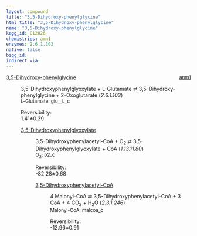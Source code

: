 ```yaml
---
layout: compound
title: "3,5-Dihydroxy-phenylglycine"
html_title: "3,5-Dihydroxy-phenylglycine"
name: "3,5-Dihydroxy-phenylglycine"
kegg_id: C12026
chemistries: amn1
enzymes: 2.6.1.103
native: false
bigg_id: 
indirect_via: 
---
```

<dl><dt class='rs-product'><a href='/compounds/C12026' class='link-dark' data-bs-toggle='tooltip' data-bs-html='true' data-bs-title='KEGG: C12026'>3,5-Dihydroxy-phenylglycine</a><span style='float: right; max-width: 40%'><a href='/chemistries/amn1' class='link-dark opacity-50' style='font-size: small; word-wrap: anywhere;'>amn1</a></span></dt><dd><p>3,5-Dihydroxyphenylglyoxylate + L-Glutamate &#8644; 3,5-Dihydroxy-phenylglycine + 2-Oxoglutarate (<i>2.6.1.103</i>)<br /><span style='font-size: small;'><span data-bs-toggle='tooltip' data-bs-html='true' data-bs-title='KEGG: C00025'>L-Glutamate</span>: glu__L_c</span><br /><div class="reversibility_info">Reversibility: <div class="progress"><div class="progress-bar bg-success" role="progressbar" style="width: 0%" aria-valuenow="0" aria-valuemin="0" aria-valuemax="100"></div></div><span>1.41&plusmn;0.39</span><div class="progress"><div class="progress-bar bg-danger" role="progressbar" style="width: 14.08%" aria-valuenow="1.4083693142210831" aria-valuemin="0" aria-valuemax="10"></div><div class="progress-bar bg-warning" role="progressbar" style="width: 3.86%" aria-valuenow="1.4083693142210831" aria-valuemin="0" aria-valuemax="10"></div></div></div></p><dl><dt><a href='/compounds/C12325' class='link-dark' data-bs-toggle='tooltip' data-bs-html='true' data-bs-title='KEGG: C12325'>3,5-Dihydroxyphenylglyoxylate</a><span style='float: right; max-width: 40%'><a href='/chemistries/None' class='link-dark opacity-50' style='font-size: small; word-wrap: anywhere;'></a></span></dt><dd><p>3,5-Dihydroxyphenylacetyl-CoA + O<sub>2</sub> &#8644; 3,5-Dihydroxyphenylglyoxylate + CoA (<i>1.13.11.80</i>)<br /><span style='font-size: small;'><span data-bs-toggle='tooltip' data-bs-html='true' data-bs-title='KEGG: C00007'>O<sub>2</sub></span>: o2_c</span><br /><div class="reversibility_info">Reversibility: <div class="progress" style="flex-direction: row-reverse;"><div class="progress-bar bg-success" role="progressbar" style="width: 822.82%" aria-valuenow="-82.28186837317061" aria-valuemin="0" aria-valuemax="10"></div></div><span>-82.28&plusmn;0.68</span><div class="progress"><div class="progress-bar bg-danger" role="progressbar" style="width: 0%" aria-valuenow="-82.28186837317061" aria-valuemin="0" aria-valuemax="10"></div></div></div></p><dl><dt><a href='/compounds/C12324' class='link-dark' data-bs-toggle='tooltip' data-bs-html='true' data-bs-title='KEGG: C12324'>3,5-Dihydroxyphenylacetyl-CoA</a><span style='float: right; max-width: 40%'><a href='/chemistries/None' class='link-dark opacity-50' style='font-size: small; word-wrap: anywhere;'></a></span></dt><dd><p>4 Malonyl-CoA &#8644; 3,5-Dihydroxyphenylacetyl-CoA + 3 CoA + 4 CO<sub>2</sub> + H<sub>2</sub>O (<i>2.3.1.246</i>)<br /><span style='font-size: small;'><span data-bs-toggle='tooltip' data-bs-html='true' data-bs-title='KEGG: C00083'>Malonyl-CoA</span>: malcoa_c</span><br /><div class="reversibility_info">Reversibility: <div class="progress" style="flex-direction: row-reverse;"><div class="progress-bar bg-success" role="progressbar" style="width: 129.59%" aria-valuenow="-12.958999549549112" aria-valuemin="0" aria-valuemax="10"></div></div><span>-12.96&plusmn;0.91</span><div class="progress"><div class="progress-bar bg-danger" role="progressbar" style="width: 0%" aria-valuenow="-12.958999549549112" aria-valuemin="0" aria-valuemax="10"></div></div></div></p><dl></dl></dd></dl></dd></dl></dd></dl>